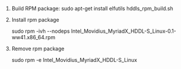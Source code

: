 1. Build RPM package:
     sudo apt-get install elfutils
     hddls_rpm_build.sh <version> <weekly>

2. Install rpm package

    sudo rpm -ivh --nodeps Intel_Movidius_MyriadX_HDDL-S_Linux-0.1-ww41.x86_64.rpm

3. Remove rpm package

    sudo rpm -e Intel_Movidius_MyriadX_HDDL-S_Linux
